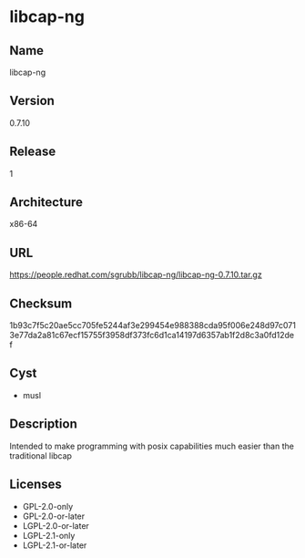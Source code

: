 # libcap-ng

## Name
libcap-ng

## Version
0.7.10

## Release
1

## Architecture
x86-64

## URL
https://people.redhat.com/sgrubb/libcap-ng/libcap-ng-0.7.10.tar.gz

## Checksum
1b93c7f5c20ae5cc705fe5244af3e299454e988388cda95f006e248d97c0713e77da2a81c67ecf15755f3958df373fc6d1ca14197d6357ab1f2d8c3a0fd12def

## Cyst
* musl

## Description
Intended to make programming with posix capabilities much easier than the
traditional libcap

## Licenses
* GPL-2.0-only
* GPL-2.0-or-later
* LGPL-2.0-or-later
* LGPL-2.1-only
* LGPL-2.1-or-later
